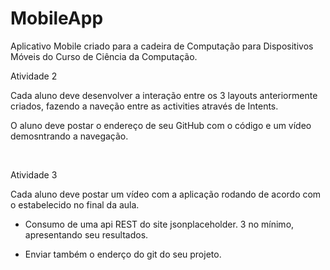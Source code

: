 # MobileApp

Aplicativo Mobile criado para a cadeira de Computação para Dispositivos Móveis do Curso de Ciência da Computação.

Atividade 2

Cada aluno deve desenvolver a interação entre os 3 layouts anteriormente criados, fazendo a naveção entre as activities através de Intents.

O aluno deve postar o endereço de seu GitHub com o código e um vídeo demosntrando a navegação.

<br>

Atividade 3

Cada aluno deve postar um vídeo com a aplicação rodando de acordo com o estabelecido no final da aula.

- Consumo de uma api REST do site jsonplaceholder. 3 no mínimo, apresentando seu resultados.

- Enviar também o enderço do git do seu projeto.
